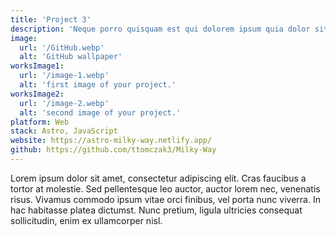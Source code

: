 ```yaml
---
title: 'Project 3'
description: 'Neque porro quisquam est qui dolorem ipsum quia dolor sit amet, consectetur, adipisci'
image:
  url: '/GitHub.webp'
  alt: 'GitHub wallpaper'
worksImage1:
  url: '/image-1.webp'
  alt: 'first image of your project.'
worksImage2:
  url: '/image-2.webp'
  alt: 'second image of your project.'
platform: Web
stack: Astro, JavaScript
website: https://astro-milky-way.netlify.app/
github: https://github.com/ttomczak3/Milky-Way
---
```


Lorem ipsum dolor sit amet, consectetur adipiscing elit. Cras faucibus a tortor at molestie. Sed pellentesque leo auctor, auctor lorem nec, venenatis risus. Vivamus commodo ipsum vitae orci finibus, vel porta nunc viverra. In hac habitasse platea dictumst. Nunc pretium, ligula ultricies consequat sollicitudin, enim ex ullamcorper nisl.
